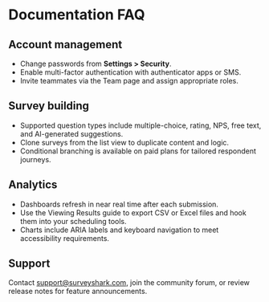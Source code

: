 # Documentation FAQ

## Account management
- Change passwords from **Settings > Security**.
- Enable multi-factor authentication with authenticator apps or SMS.
- Invite teammates via the Team page and assign appropriate roles.

## Survey building
- Supported question types include multiple-choice, rating, NPS, free text, and AI-generated suggestions.
- Clone surveys from the list view to duplicate content and logic.
- Conditional branching is available on paid plans for tailored respondent journeys.

## Analytics
- Dashboards refresh in near real time after each submission.
- Use the Viewing Results guide to export CSV or Excel files and hook them into your scheduling tools.
- Charts include ARIA labels and keyboard navigation to meet accessibility requirements.

## Support
Contact support@surveyshark.com, join the community forum, or review release notes for feature announcements.
